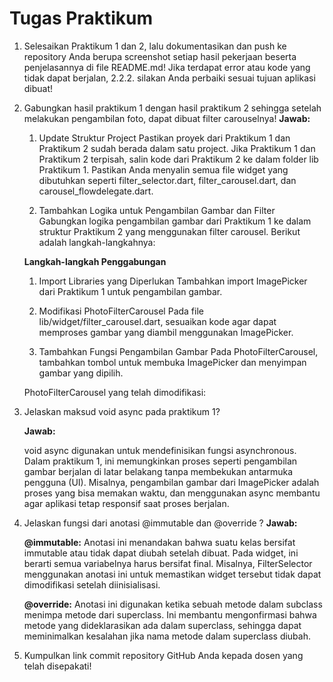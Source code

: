 # **Tugas Praktikum**
1. Selesaikan Praktikum 1 dan 2, lalu dokumentasikan dan push ke repository Anda berupa screenshot setiap hasil pekerjaan beserta penjelasannya di file README.md! Jika terdapat error atau kode yang tidak dapat berjalan, 2.2.2. silakan Anda perbaiki sesuai tujuan aplikasi dibuat!
2. Gabungkan hasil praktikum 1 dengan hasil praktikum 2 sehingga setelah melakukan pengambilan foto, dapat dibuat filter carouselnya!
   **Jawab:**

   1. Update Struktur Project
    Pastikan proyek dari Praktikum 1 dan Praktikum 2 sudah berada dalam satu project. Jika Praktikum 1 dan Praktikum 2 terpisah, salin kode dari Praktikum 2 ke dalam folder lib Praktikum 1. Pastikan Anda menyalin semua file widget yang dibutuhkan seperti filter_selector.dart, filter_carousel.dart, dan carousel_flowdelegate.dart.

    2. Tambahkan Logika untuk Pengambilan Gambar dan Filter
    Gabungkan logika pengambilan gambar dari Praktikum 1 ke dalam struktur Praktikum 2 yang menggunakan filter carousel. Berikut adalah langkah-langkahnya:

    **Langkah-langkah Penggabungan**

    1. Import Libraries yang Diperlukan Tambahkan import ImagePicker dari Praktikum 1 untuk pengambilan gambar.

    2. Modifikasi PhotoFilterCarousel Pada file lib/widget/filter_carousel.dart, sesuaikan kode agar dapat memproses gambar yang diambil menggunakan ImagePicker.

    3. Tambahkan Fungsi Pengambilan Gambar Pada PhotoFilterCarousel, tambahkan tombol untuk membuka ImagePicker dan menyimpan gambar yang dipilih.

    PhotoFilterCarousel yang telah dimodifikasi:
    

3. Jelaskan maksud void async pada praktikum 1?

   **Jawab:**

   void async digunakan untuk mendefinisikan fungsi asynchronous. Dalam praktikum 1, ini memungkinkan proses seperti pengambilan gambar berjalan di latar belakang tanpa membekukan antarmuka pengguna (UI). Misalnya, pengambilan gambar dari ImagePicker adalah proses yang bisa memakan waktu, dan menggunakan async membantu agar aplikasi tetap responsif saat proses berjalan.

4. Jelaskan fungsi dari anotasi @immutable dan   @override ?
    **Jawab:**

    **@immutable:** Anotasi ini menandakan bahwa suatu kelas bersifat immutable atau tidak dapat diubah setelah dibuat. Pada widget, ini berarti semua variabelnya harus bersifat final. Misalnya, FilterSelector menggunakan anotasi ini untuk memastikan widget tersebut tidak dapat dimodifikasi setelah diinisialisasi.

    **@override:** Anotasi ini digunakan ketika sebuah metode dalam subclass menimpa metode dari superclass. Ini membantu mengonfirmasi bahwa metode yang dideklarasikan ada dalam superclass, sehingga dapat meminimalkan kesalahan jika nama metode dalam superclass diubah.


5. Kumpulkan link commit repository GitHub Anda kepada dosen yang telah disepakati!
